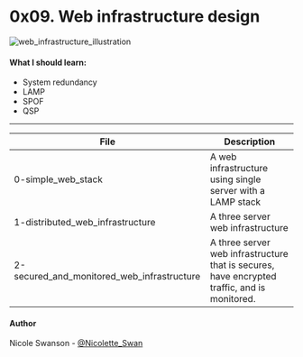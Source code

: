 # 0x09. Web infrastructure design
![web_infrastructure_illustration](https://encrypted-tbn0.gstatic.com/images?q=tbn:ANd9GcR394QyfFtRkKDjf8b9-7iyeIQaiY7lf_OC5HUM3Y-v4W6Nm0MI)
#### What I should learn:
- System redundancy
- LAMP
- SPOF
- QSP

---
File | Description
-----|------------
0-simple_web_stack | A web infrastructure using single server with a LAMP stack
1-distributed_web_infrastructure | A three server web infrastructure
2-secured_and_monitored_web_infrastructure | A three server web infrastructure that is secures, have encrypted traffic, and is monitored.

#### Author
Nicole Swanson - [@Nicolette_Swan](https://twitter.com/Nicolette_Swan)
